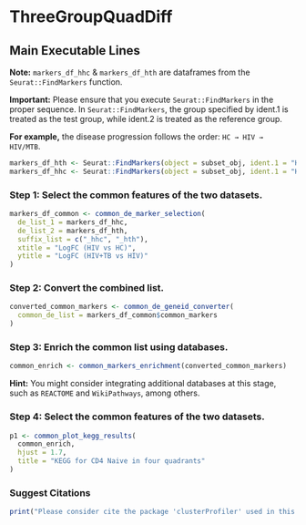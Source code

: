 # ThreeGroupQuadDiff
## Main Executable Lines

**Note:** `markers_df_hhc` & `markers_df_hth` are dataframes from the `Seurat::FindMarkers` function.

**Important:** Please ensure that you execute `Seurat::FindMarkers` in the proper sequence. In `Seurat::FindMarkers`, the group specified by ident.1 is treated as the test group, while ident.2 is treated as the reference group.

**For example,** the disease progression follows the order: `HC → HIV → HIV/MTB`.
```r
markers_df_hth <- Seurat::FindMarkers(object = subset_obj, ident.1 = "HIV_MTB", ident.2 = "HIV", assay = "RNA")
markers_df_hhc <- Seurat::FindMarkers(object = subset_obj, ident.1 = "HIV", ident.2 = "HC", assay = "RNA")
```

### Step 1: Select the common features of the two datasets.
```r
markers_df_common <- common_de_marker_selection(
  de_list_1 = markers_df_hhc,
  de_list_2 = markers_df_hth,
  suffix_list = c("_hhc", "_hth"),
  xtitle = "LogFC (HIV vs HC)",
  ytitle = "LogFC (HIV+TB vs HIV)"
)
```
### Step 2: Convert the combined list.
```r
converted_common_markers <- common_de_geneid_converter(
  common_de_list = markers_df_common$common_markers
)
```
### Step 3: Enrich the common list using databases.
```r
common_enrich <- common_markers_enrichment(converted_common_markers)
```
**Hint:** You might consider integrating additional databases at this stage, such as `REACTOME` and `WikiPathways`, among others.

### Step 4: Select the common features of the two datasets.
```r
p1 <- common_plot_kegg_results(
  common_enrich,
  hjust = 1.7,
  title = "KEGG for CD4 Naive in four quadrants"
)
```
### Suggest Citations
```r
print("Please consider cite the package 'clusterProfiler' used in this repository.")
```
